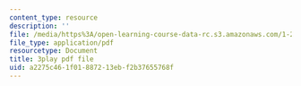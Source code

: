 ```yaml
---
content_type: resource
description: ''
file: /media/https%3A/open-learning-course-data-rc.s3.amazonaws.com/1-258j-public-transportation-systems-spring-2017/a2275c461f01887213ebf2b37655768f_K7lqWX6fq-Q.pdf
file_type: application/pdf
resourcetype: Document
title: 3play pdf file
uid: a2275c46-1f01-8872-13eb-f2b37655768f
---
```

